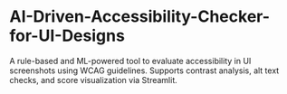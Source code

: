 # AI-Driven-Accessibility-Checker-for-UI-Designs
A rule-based and ML-powered tool to evaluate accessibility in UI screenshots using WCAG guidelines. Supports contrast analysis, alt text checks, and score visualization via Streamlit.
